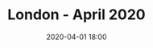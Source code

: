 ---
templateKey: 'event-page'
eventId: 0CF1347E-2DA4-4366-A310-6963F3572467
title: London - April 2020
sup: Come join us at London’s Technical User Group! 
date: 2020-04-01 18:00
dateConfirmed: false
sponsors: Sitecore
venue:
  name: TBC
  address: 
  position: 
  details: 
agenda:
  - agenda-item:
    time: "18:00"
    value: Arrival and networking
  - talk:
    time: "18:30"
    who: Mark van Aalst, Senior Technical Evangelist @ Sitecore
    intro: TBC
    description:
  - talk:
    time: "19:00"
    who: José Domínguez, Solutions Architect & Sitecore MVP
    intro: TBC
    description:
  - agenda-item:
    time: "19:30"
    value: Break
  - talk:
    time: "20:00"
    who: TBC
    intro: TBC
    description:
  - agenda-item:
    time: "20:30"
    value: Networking
meta:
  metaTitle: Sitecore User Group - London April 2020  
  metaDescription: Come join us at London’s Technical User Group!
  metaKeywords: sitecore, user group, london
---